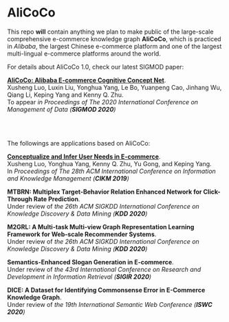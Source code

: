 # AliCoCo

This repo **will** contain anything we plan to make public of the large-scale comprehensive e-commerce knowledge graph **AliCoCo**, which is practiced in *Alibaba*, the largest Chinese e-commerce platform and one of the largest multi-lingual e-commerce platforms around the world.


For details about AliCoCo 1.0, check our latest SIGMOD paper:

**[AliCoCo: Alibaba E-commerce Cognitive Concept Net](https://github.com/alicogintel/AliCoCo/raw/master/alicoco.pdf)**.<br /> 
Xusheng Luo, Luxin Liu, Yonghua Yang, Le Bo, Yuanpeng Cao, Jinhang Wu, Qiang Li, Keping Yang and Kenny Q. Zhu.<br /> 
To appear *in Proceedings of The 2020 International Conference on Management of Data (**SIGMOD 2020**)*

<br />
<br />

The followings are applications based on AliCoCo:

**[Conceptualize and Infer User Needs in E-commerce](https://arxiv.org/abs/1910.03295)**.<br />
Xusheng Luo, Yonghua Yang, Kenny Q. Zhu, Yu Gong, and Keping Yang.<br />
In *Proceedings of The 28th ACM International Conference on Information and Knowledge Management (**CIKM 2019**)*

**MTBRN: Multiplex Target-Behavior Relation Enhanced Network for Click-Through Rate Prediction**.<br />
Under review of *the 26th ACM SIGKDD International Conference on Knowledge Discovery & Data Mining (**KDD 2020**)*

**M2GRL: A Multi-task Multi-view Graph Representation Learning Framework for Web-scale Recommender Systems**.<br />
Under review of *the 26th ACM SIGKDD International Conference on Knowledge Discovery & Data Mining (**KDD 2020**)*

**Semantics-Enhanced Slogan Generation in E-commerce**.<br />
Under review of *the 43rd International Conference on Research and Development in Information Retrieval (**SIGIR 2020**)*

**DICE: A Dataset for Identifying Commonsense Error in E-Commerce Knowledge Graph**.<br />
Under review of *the 19th International Semantic Web Conference (**ISWC 2020**)*


